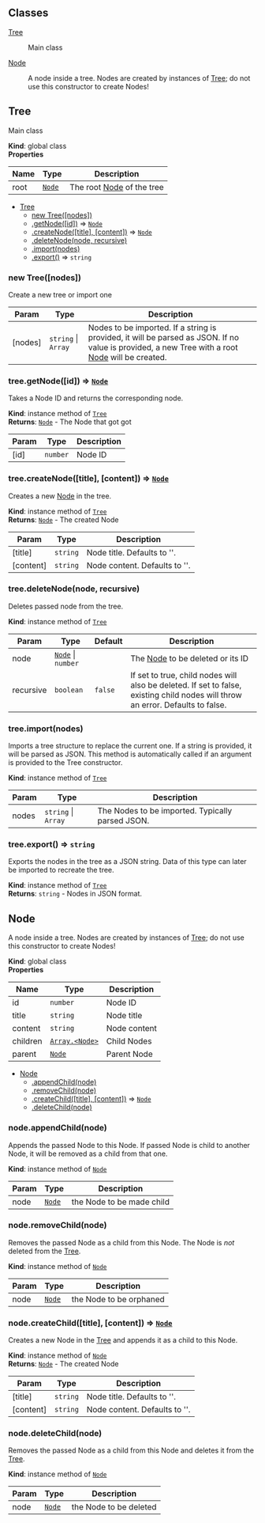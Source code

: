 ## Classes

<dl>
<dt><a href="#Tree">Tree</a></dt>
<dd><p>Main class</p>
</dd>
<dt><a href="#Node">Node</a></dt>
<dd><p>A node inside a tree. Nodes are created by instances of <a href="#Tree">Tree</a>; do not use this constructor to create Nodes!</p>
</dd>
</dl>

<a name="Tree"></a>

## Tree
Main class

**Kind**: global class  
**Properties**

| Name | Type | Description |
| --- | --- | --- |
| root | [<code>Node</code>](#Node) | The root [Node](#Node) of the tree |


* [Tree](#Tree)
    * [new Tree([nodes])](#new_Tree_new)
    * [.getNode([id])](#Tree+getNode) ⇒ [<code>Node</code>](#Node)
    * [.createNode([title], [content])](#Tree+createNode) ⇒ [<code>Node</code>](#Node)
    * [.deleteNode(node, recursive)](#Tree+deleteNode)
    * [.import(nodes)](#Tree+import)
    * [.export()](#Tree+export) ⇒ <code>string</code>

<a name="new_Tree_new"></a>

### new Tree([nodes])
Create a new tree or import one


| Param | Type | Description |
| --- | --- | --- |
| [nodes] | <code>string</code> \| <code>Array</code> | Nodes to be imported. If a string is provided, it will be parsed as JSON. If no value is provided, a new Tree with a root [Node](#Node) will be created. |

<a name="Tree+getNode"></a>

### tree.getNode([id]) ⇒ [<code>Node</code>](#Node)
Takes a Node ID and returns the corresponding node.

**Kind**: instance method of [<code>Tree</code>](#Tree)  
**Returns**: [<code>Node</code>](#Node) - The Node that got got  

| Param | Type | Description |
| --- | --- | --- |
| [id] | <code>number</code> | Node ID |

<a name="Tree+createNode"></a>

### tree.createNode([title], [content]) ⇒ [<code>Node</code>](#Node)
Creates a new [Node](#Node) in the tree.

**Kind**: instance method of [<code>Tree</code>](#Tree)  
**Returns**: [<code>Node</code>](#Node) - The created Node  

| Param | Type | Description |
| --- | --- | --- |
| [title] | <code>string</code> | Node title. Defaults to ''. |
| [content] | <code>string</code> | Node content. Defaults to ''. |

<a name="Tree+deleteNode"></a>

### tree.deleteNode(node, recursive)
Deletes passed node from the tree.

**Kind**: instance method of [<code>Tree</code>](#Tree)  

| Param | Type | Default | Description |
| --- | --- | --- | --- |
| node | [<code>Node</code>](#Node) \| <code>number</code> |  | The [Node](#Node) to be deleted or its ID |
| recursive | <code>boolean</code> | <code>false</code> | If set to true, child nodes will also be deleted. If set to false, existing child nodes will throw an error. Defaults to false. |

<a name="Tree+import"></a>

### tree.import(nodes)
Imports a tree structure to replace the current one. If a string is provided, it will be parsed as JSON. This method is automatically called if an argument is provided to the Tree constructor.

**Kind**: instance method of [<code>Tree</code>](#Tree)  

| Param | Type | Description |
| --- | --- | --- |
| nodes | <code>string</code> \| <code>Array</code> | The Nodes to be imported. Typically parsed JSON. |

<a name="Tree+export"></a>

### tree.export() ⇒ <code>string</code>
Exports the nodes in the tree as a JSON string. Data of this type can later be imported to recreate the tree.

**Kind**: instance method of [<code>Tree</code>](#Tree)  
**Returns**: <code>string</code> - Nodes in JSON format.  
<a name="Node"></a>

## Node
A node inside a tree. Nodes are created by instances of [Tree](#Tree); do not use this constructor to create Nodes!

**Kind**: global class  
**Properties**

| Name | Type | Description |
| --- | --- | --- |
| id | <code>number</code> | Node ID |
| title | <code>string</code> | Node title |
| content | <code>string</code> | Node content |
| children | [<code>Array.&lt;Node&gt;</code>](#Node) | Child Nodes |
| parent | [<code>Node</code>](#Node) | Parent Node |


* [Node](#Node)
    * [.appendChild(node)](#Node+appendChild)
    * [.removeChild(node)](#Node+removeChild)
    * [.createChild([title], [content])](#Node+createChild) ⇒ [<code>Node</code>](#Node)
    * [.deleteChild(node)](#Node+deleteChild)

<a name="Node+appendChild"></a>

### node.appendChild(node)
Appends the passed Node to this Node. If passed Node is child to another Node, it will be removed as a child from that one.

**Kind**: instance method of [<code>Node</code>](#Node)  

| Param | Type | Description |
| --- | --- | --- |
| node | [<code>Node</code>](#Node) | the Node to be made child |

<a name="Node+removeChild"></a>

### node.removeChild(node)
Removes the passed Node as a child from this Node. The Node is *not* deleted from the [Tree](#Tree).

**Kind**: instance method of [<code>Node</code>](#Node)  

| Param | Type | Description |
| --- | --- | --- |
| node | [<code>Node</code>](#Node) | the Node to be orphaned |

<a name="Node+createChild"></a>

### node.createChild([title], [content]) ⇒ [<code>Node</code>](#Node)
Creates a new Node in the [Tree](#Tree) and appends it as a child to this Node.

**Kind**: instance method of [<code>Node</code>](#Node)  
**Returns**: [<code>Node</code>](#Node) - The created Node  

| Param | Type | Description |
| --- | --- | --- |
| [title] | <code>string</code> | Node title. Defaults to ''. |
| [content] | <code>string</code> | Node content. Defaults to ''. |

<a name="Node+deleteChild"></a>

### node.deleteChild(node)
Removes the passed Node as a child from this Node and deletes it from the [Tree](#Tree).

**Kind**: instance method of [<code>Node</code>](#Node)  

| Param | Type | Description |
| --- | --- | --- |
| node | [<code>Node</code>](#Node) | the Node to be deleted |

